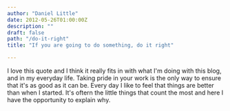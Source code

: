 ```yaml
---
author: "Daniel Little"
date: 2012-05-26T01:00:00Z
description: ""
draft: false
path: "/do-it-right"
title: "If you are going to do something, do it right"

---
```


I love this quote and I think it really fits in with what I'm doing with this blog, and in my everyday life. Taking pride in your work is the only way to ensure that it's as good as it can be. Every day I like to feel that things are better than when I started. It's oftern the little things that count the most and here I have the opportunity to explain why.